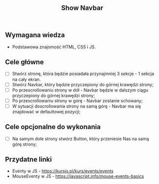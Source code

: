 <h2 align="center">Show Navbar</h2>

<br>

## Wymagana wiedza

-   Podstawowa znajomość HTML, CSS i JS.

## Cele główne

-   [ ] Stwórz stronę, która będzie posiadała przynajmniej 3 sekcje - 1 sekcja na cały ekran.
-   [ ] Stwórz Navbar, który będzie przyczepiony do górnej krawędzi strony;
-   [ ] Po przescrollowaniu strony w dół - Navbar będzie w dalszym ciągu przyczepiony do górnej krawędzi strony;
-   [ ] Po przescrollowaniu strony w górę - Navbar zostanie schowany;
-   [ ] W sytuacji doscrollowania strony na samą górę - Navbar ma się znajdować w defaultowej pozycji;

## Cele opcjonalne do wykonania

-   [ ] Na samym dole strony stwórz Button, który przeniesie Nas na samą górę strony;

## Przydatne linki

-   Eventy w JS - https://kursjs.pl/kurs/events/events
-   MouseEventy w JS - https://javascript.info/mouse-events-basics
